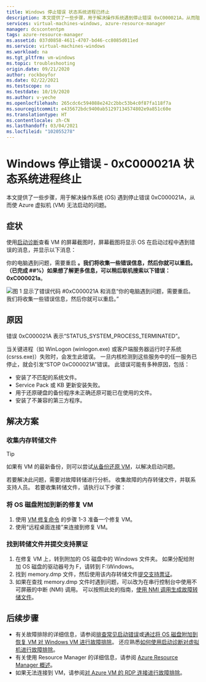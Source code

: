 ```yaml
---
title: Windows 停止错误 状态系统进程已终止
description: 本文提供了一些步骤，用于解决操作系统遇到停止错误 0xC000021A，从而阻止 Azure 虚拟机启动的问题。
services: virtual-machines-windows, azure-resource-manager
manager: dcscontentpm
tags: azure-resource-manager
ms.assetid: 037d0858-4611-4707-bd46-cc8085d011ed
ms.service: virtual-machines-windows
ms.workload: na
ms.tgt_pltfrm: vm-windows
ms.topic: troubleshooting
origin.date: 09/21/2020
author: rockboyfor
ms.date: 02/22/2021
ms.testscope: no
ms.testdate: 10/19/2020
ms.author: v-yeche
ms.openlocfilehash: 265cdc6c594088e242c2bbc53b4c0f87fa118f7a
ms.sourcegitcommit: e435672bdc9400ab51297134574802e9a851c60e
ms.translationtype: HT
ms.contentlocale: zh-CN
ms.lasthandoff: 03/04/2021
ms.locfileid: "102055278"
---
```

<!--Verified Successfully-->
# <a name="windows-stop-error---0xc000021a-status-system-process-terminated"></a>Windows 停止错误 - 0xC000021A 状态系统进程终止

本文提供了一些步骤，用于解决操作系统 (OS) 遇到停止错误 0xC000021A，从而使 Azure 虚拟机 (VM) 无法启动的问题。

## <a name="symptom"></a>症状

使用[启动诊断](./boot-diagnostics.md)查看 VM 的屏幕截图时，屏幕截图将显示 OS 在启动过程中遇到错误的消息，并显示以下消息：

你的电脑遇到问题，需要重启 **。我们将收集一些错误信息，然后你就可以重启。（已完成 ##%）如果想了解更多信息，可以稍后联机搜索以下错误：0xC000021a**。

![图 1 显示了错误代码 #0xC000021A 和消息“你的电脑遇到问题，需要重启。 我们将收集一些错误信息，然后你就可以重启。”](./media/windows-stop-error-system-process-terminated/1-pc-problem-restart.png)

## <a name="cause"></a>原因

错误 0xC000021A 表示“STATUS_SYSTEM_PROCESS_TERMINATED”。

当关键进程（如 WinLogon (winlogon.exe) 或客户端服务器运行时子系统 (csrss.exe)）失败时，会发生此错误。 一旦内核检测到这些服务中的任一服务已停止，就会引发“STOP 0xC000021A”错误。 此错误可能有多种原因，包括：

- 安装了不匹配的系统文件。
- Service Pack 或 KB 更新安装失败。
- 用于还原硬盘的备份程序未正确还原可能已在使用的文件。
- 安装了不兼容的第三方程序。

## <a name="solution"></a>解决方案

### <a name="collect-the-memory-dump-file"></a>收集内存转储文件

> [!TIP]
> 如果有 VM 的最新备份，则可以尝试[从备份还原 VM](../../backup/backup-azure-arm-restore-vms.md)，以解决启动问题。

若要解决此问题，需要对故障转储进行分析。 收集故障的内存转储文件，并联系支持人员。 若要收集转储文件，请执行以下步骤：

### <a name="attach-the-os-disk-to-a-new-repair-vm"></a>将 OS 磁盘附加到新的修复 VM

1. 使用 [VM 修复命令](./repair-windows-vm-using-azure-virtual-machine-repair-commands.md) 的步骤 1-3 准备一个修复 VM。
2. 使用“远程桌面连接”来连接到修复 VM。

### <a name="locate-the-dump-file-and-submit-a-support-ticket"></a>找到转储文件并提交支持票证

1. 在修复 VM 上，转到附加的 OS 磁盘中的 Windows 文件夹。 如果分配给附加 OS 磁盘的驱动器号为 F，请转到 F:\Windows。
2. 找到 memory.dmp 文件，然后使用该内存转储文件[提交支持票证](https://support.azure.cn/support/support-azure/)。
3. 如果在查找 memory.dmp 文件时遇到问题，可以改为在串行控制台中使用不可屏蔽的中断 (NMI) 调用。 可以按照此处的指南，[使用 NMI 调用生成故障转储文件](https://docs.microsoft.com/windows/client-management/generate-kernel-or-complete-crash-dump)。

<!--NOT AVAILABLE ON [non-maskable interrupt (NMI) calls in serial console](./serial-console-windows.md#use-the-serial-console-for-nmi-calls)-->

## <a name="next-steps"></a>后续步骤

- 有关故障排除的详细信息，请参阅[排查常见启动错误](./boot-error-troubleshoot.md)或[通过将 OS 磁盘附加到恢复 VM 对 Windows VM 进行故障排除](./troubleshoot-recovery-disks-windows.md)。 还应熟悉[如何使用启动诊断对虚拟机进行故障排除](./boot-diagnostics.md)。
- 有关使用 Resource Manager 的详细信息，请参阅 [Azure Resource Manager 概述](../../azure-resource-manager/management/overview.md)。
- 如果无法连接到 VM，请参阅[对 Azure VM 的 RDP 连接进行故障排除](./troubleshoot-rdp-connection.md)。

<!--Update_Description: update meta properties, wording update, update link-->